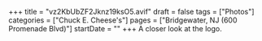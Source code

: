 +++
title = "vz2KbUbZF2Jknz19ksO5.avif"
draft = false
tags = ["Photos"]
categories = ["Chuck E. Cheese's"]
pages = ["Bridgewater, NJ (600 Promenade Blvd)"]
startDate = ""
+++
A closer look at the logo.
